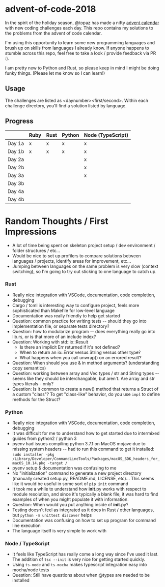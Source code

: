 # advent-of-code-2018

In the spirit of the holiday season, @topaz has made a nifty [advent calendar](https://adventofcode.com) with new coding challenges each day.  This repo contains my solutions to the problems from the advent of code calendar.

I'm using this opportunity to learn some new programming languages and brush up on skills from languages I already know.  If anyone happens to stumble across this repo, feel free to take a look / provide feedback via PR :).

I am pretty new to Python and Rust, so please keep in mind I might be doing funky things.  (Please let me know so I can learn!)

## Usage

The challenges are listed as &lt;daynumber&gt;&lt;first/second&gt;.  Within each challenge directory, you'll find a solution listed by language.


## Progress

| | Ruby | Rust | Python | Node (TypeScript) |
|------|-----|-----|-----|-----|
| Day 1a | x | x | x | x |
| Day 1b | x | x | x | x |
| Day 2a |   |   |   | x |
| Day 2b |   |   |   | x |
| Day 3a |   |   |   | x |
| Day 3b |   |   |   |   |
| Day 4a |   |   |   |   |
| Day 4b |   |   |   |   |

# Random Thoughts / First Impressions

- A lot of time being spent on skeleton project setup / dev environment / folder structures / etc...
- Would be nice to set up profilers to compare solutions between languages / projects, identify areas for improvement, etc...
- Jumping between languages on the same problem is very slow (context switching), so I'm going to try out sticking to one language to catch up.

### Rust
- Really nice integration with VSCode, documentation, code completion, debugging
- Cargo / toml is interesting way to configure project, feels more sophisticated than Makefile for low-level language
- Documentation was really friendly to help get started
- Question: common practice for writing tests -- should they go into implementation file, or separate tests directory?
- Question: how to modularize program -- does everything really go into lib.rs, or is that more of an include index?
- Question: Working with std::io::Result
	- Is there an implicit Err returned if it's not defined?
	- When to return an io::Error versus String versus other type?
	- What happens when you call unwrap() on an errored result?
- Question: When should you use & in method arguments? (understanding copy semantics)
- Question: working between array and Vec types / str and String types -- seems like they should be interchangable, but aren't.  Are array and str types literals - only?
- Question: Is it common to create a new() method that returns a Struct of a custom "class"?  To get "class-like" behavior, do you use `impl` to define methods for the Struct?


### Python
- Really nice integration with VSCode, documentation, code completion, debugging
- It was difficult for me to understand how to get started due to intermixed guides from python2 / python 3
- pyenv had issues compiling python 3.7.1 on MacOS mojave due to missing system headers -- had to run this command to get it installed: `sudo installer -pkg /Library/Developer/CommandLineTools/Packages/macOS_SDK_headers_for_macOS_10.14.pkg -target /`
- pyenv setup & documentation was confusing to me
- No "initialization" command to generate a new project directory (manually created setup.py, README.md, LICENSE, etc)...  This seems like it would be useful in some sort of `pip init` command
- It took me a while to understand how __init__.py works with respect to module resolution, and since it's typically a blank file, it was hard to find examples of when you might populate it with information.
- Question: When would you put anything inside of  __init__.py?
- Testing doesn't feel as integrated as it does in Rust / other languages, but `python -m unittest discover` helps
- Documentation was confusing on how to set up program for command line execution
- The language itself is very simple to work with 

### Node / TypeScript
- It feels like TypeScript has really come a long way since I've used it last.  The addition of `tsc --init` is very nice for getting started quickly.
- Using `ts-node` and `ts-mocha` makes typescript integration easy into mocha/node tests
- Question: Still have questions about when @types are needed to be installed
